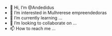 - 👋 Hi, I’m @Andedidus
- 👀 I’m interested in Mulhrerese empreendedoras 
- 🌱 I’m currently learning ...
- 💞️ I’m looking to collaborate on ...
- 📫 How to reach me ...

<!---
Andedidus/Andedidus is a ✨ special ✨ repository because its `README.md` (this file) appears on your GitHub profile.
You can click the Preview link to take a look at your changes.
--->
